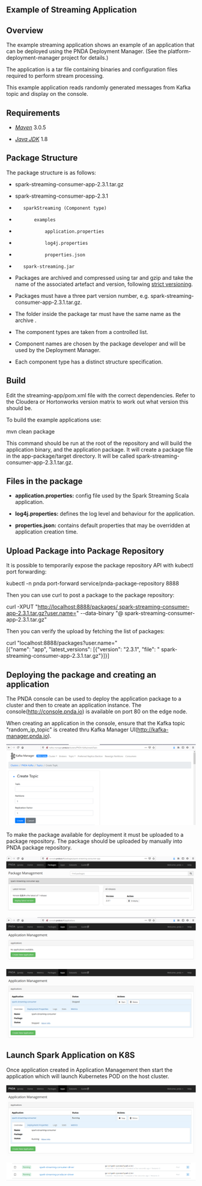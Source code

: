 Example of Streaming Application
--------------------------------

Overview
--------

The example streaming application shows an example of an application
that can be deployed using the PNDA Deployment Manager. (See the
platform-deployment-manager project for details.)

The application is a tar file containing binaries and configuration
files required to perform stream processing.

This example application reads randomly generated messages from Kafka
topic and display on the console.

Requirements
------------

-   [*Maven*](https://maven.apache.org/docs/3.0.5/release-notes.html)
    3.0.5

-   [*Java
    JDK*](https://docs.oracle.com/javase/8/docs/technotes/guides/install/install_overview.html)
    1.8

Package Structure
-----------------

The package structure is as follows:

- spark-streaming-consumer-app-2.3.1.tar.gz
-    spark-streaming-consumer-app-2.3.1
-        sparkStreaming (Component type)
-            examples
-                application.properties
-                log4j.properties
-                properties.json
-        spark-streaming.jar

-   Packages are archived and compressed using tar and gzip and take the
    name of the associated artefact and version, following [strict
    versioning](http://legacy.python.org/dev/peps/pep-0386).

-   Packages must have a three part version number, e.g.
    spark-streaming-consumer-app-2.3.1.tar.gz.

-   The folder inside the package tar must have the same name as the
    archive .

-   The component types are taken from a controlled list.

-   Component names are chosen by the package developer and will be used
    by the Deployment Manager.

-   Each component type has a distinct structure specification.

Build
------

Edit the streaming-app/pom.xml file with the correct dependencies. Refer
to the Cloudera or Hortonworks version matrix to work out what version
this should be.

To build the example applications use:

mvn clean package

This command should be run at the root of the repository and will build
the application binary, and the application package. It will create a
package file in the app-package/target directory. It will be called
spark-streaming-consumer-app-2.3.1.tar.gz.

Files in the package
--------------------

-   **application.properties:** config file used by the Spark Streaming
    Scala application.

-   **log4j.properties:** defines the log level and behaviour for the
    application.

-   **properties.json:** contains default properties that may be
    overridden at application creation time.

Upload Package into Package Repository
--------------------------------------

It is possible to temporarily expose the package repository API with
kubectl port forwarding:

kubectl -n pnda port-forward service/pnda-package-repository 8888

Then you can use curl to post a package to the package repository:

curl -XPUT "[http://localhost:8888/packages/
spark-streaming-consumer-app-2.3.1.tar.gz?user.name=](http://localhost:8888/packages/app-0.0.1.tar.gz?user.name=)"
--data-binary "@ spark-streaming-consumer-app-2.3.1.tar.gz"

Then you can verify the upload by fetching the list of packages:

curl "localhost:8888/packages?user.name="\
\[{"name": "app", "latest\_versions": \[{"version": "2.3.1", "file": "
spark-streaming-consumer-app-2.3.1.tar.gz"}\]}\]

Deploying the package and creating an application
-------------------------------------------------

The PNDA console can be used to deploy the application package to a
cluster and then to create an application instance. The
console(http://console.pnda.io) is available on port 80 on the edge
node.

When creating an application in the console, ensure that the Kafka topic
"random\_ip\_topic" is created thru Kafka Manager
UI(http://kafka-manager.pnda.io).

![](./media/image1.png)

To make the package available for deployment it must be uploaded to a
package repository. The package should be uploaded by manually into PNDA
package repository.

![](./media/image2.png)

![](./media/image3.png)

![](./media/image4.png)

Launch Spark Application on K8S
-------------------------------

Once application created in Application Management then start the
application which will launch Kubernetes POD on the host cluster.

![](./media/image5.png)

![](./media/image6.png)
